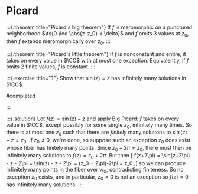 # Picard

:::{.theorem title="Picard's big theorem"}
If $f$ is meromorphic on a punctured neighborhood $\ts{0 \leq \abs{z-z_0} < \delta}$ and $f$ omits 3 values at $z_0$, then $f$ extends meromorphically over $z_0$.
:::

:::{.theorem title="Picard's little theorem"}
If $f$ is nonconstant and entire, it takes on every value in $\CC$ with at most one exception.
Equivalently, if $f$ omits 2 finite values, $f$ is constant.
:::



:::{.exercise title="?"}
Show that $\sin(z) = z$ has infinitely many solutions in $\CC$.

#completed

:::

:::{.solution}
Let $f(z) = \sin(z)-z$ and apply Big Picard: $f$ takes on every value in $\CC$, except possibly for some single $z_0$, infinitely many times.
So there is at most one $z_0$ such that there are *finitely* many solutions to $\sin(z) - z = z_0$.
If $z_0\neq 0$, we're done, so suppose such an exception $z_0$ does exist whose fiber has finitely many points.
Since $z_0+2\pi \neq z_0$, there must then be infinitely many solutions to $f(z) = z_0 + 2\pi$.
But then
\[
f(z+2\pi) = \sin(z+2\pi) - z - 2\pi = \sin(z) - z - 2\pi = (z_0 + 2\pi)-2\pi = z_0
,\]
so we can produce infinitely many points in the fiber over $w_0$, contradicting finiteness. 
So no exception $z_0$ exists, and in particular, $z_0=0$ is not an exception so $f(z) = 0$ has infinitely many solutions.
:::



